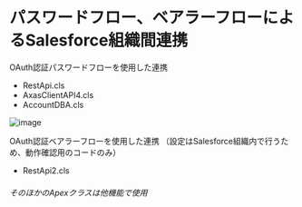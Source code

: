 # パスワードフロー、ベアラーフローによるSalesforce組織間連携

OAuth認証パスワードフローを使用した連携
- RestApi.cls
- AxasClientAPI4.cls
- AccountDBA.cls

![image](https://github.com/ndics-Salesforce/api_Password_BearerFlow/assets/119906161/91bd8e98-e162-4fb0-b04f-e4e84839fde9)


OAuth認証ベアラーフローを使用した連携
（設定はSalesforce組織内で行うため、動作確認用のコードのみ）
- RestApi2.cls


###### そのほかのApexクラスは他機能で使用
